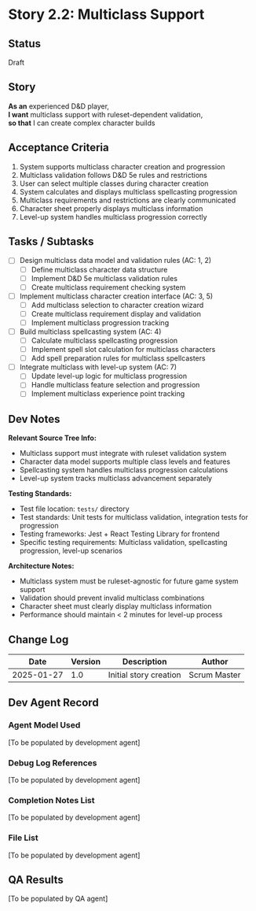 # Story 2.2: Multiclass Support

## Status
Draft

## Story
**As an** experienced D&D player,  
**I want** multiclass support with ruleset-dependent validation,  
**so that** I can create complex character builds

## Acceptance Criteria
1. System supports multiclass character creation and progression
2. Multiclass validation follows D&D 5e rules and restrictions
3. User can select multiple classes during character creation
4. System calculates and displays multiclass spellcasting progression
5. Multiclass requirements and restrictions are clearly communicated
6. Character sheet properly displays multiclass information
7. Level-up system handles multiclass progression correctly

## Tasks / Subtasks
- [ ] Design multiclass data model and validation rules (AC: 1, 2)
  - [ ] Define multiclass character data structure
  - [ ] Implement D&D 5e multiclass validation rules
  - [ ] Create multiclass requirement checking system
- [ ] Implement multiclass character creation interface (AC: 3, 5)
  - [ ] Add multiclass selection to character creation wizard
  - [ ] Create multiclass requirement display and validation
  - [ ] Implement multiclass progression tracking
- [ ] Build multiclass spellcasting system (AC: 4)
  - [ ] Calculate multiclass spellcasting progression
  - [ ] Implement spell slot calculation for multiclass characters
  - [ ] Add spell preparation rules for multiclass spellcasters
- [ ] Integrate multiclass with level-up system (AC: 7)
  - [ ] Update level-up logic for multiclass progression
  - [ ] Handle multiclass feature selection and progression
  - [ ] Implement multiclass experience point tracking

## Dev Notes
**Relevant Source Tree Info:**
- Multiclass support must integrate with ruleset validation system
- Character data model supports multiple class levels and features
- Spellcasting system handles multiclass progression calculations
- Level-up system tracks multiclass advancement separately

**Testing Standards:**
- Test file location: `tests/` directory
- Test standards: Unit tests for multiclass validation, integration tests for progression
- Testing frameworks: Jest + React Testing Library for frontend
- Specific testing requirements: Multiclass validation, spellcasting progression, level-up scenarios

**Architecture Notes:**
- Multiclass system must be ruleset-agnostic for future game system support
- Validation should prevent invalid multiclass combinations
- Character sheet must clearly display multiclass information
- Performance should maintain < 2 minutes for level-up process

## Change Log
| Date | Version | Description | Author |
|------|---------|-------------|---------|
| 2025-01-27 | 1.0 | Initial story creation | Scrum Master |

## Dev Agent Record

### Agent Model Used
[To be populated by development agent]

### Debug Log References
[To be populated by development agent]

### Completion Notes List
[To be populated by development agent]

### File List
[To be populated by development agent]

## QA Results
[To be populated by QA agent]

